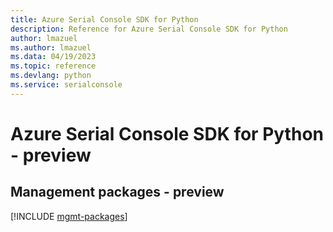 ```yaml
---
title: Azure Serial Console SDK for Python
description: Reference for Azure Serial Console SDK for Python
author: lmazuel
ms.author: lmazuel
ms.data: 04/19/2023
ms.topic: reference
ms.devlang: python
ms.service: serialconsole
---
```

# Azure Serial Console SDK for Python - preview

## Management packages - preview
[!INCLUDE [mgmt-packages](serial-console-mgmt-index.md)]